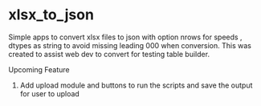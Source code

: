 # xlsx_to_json
Simple apps to convert xlsx files to json with option nrows for speeds , dtypes as string to avoid missing leading 000 when conversion. 
This was created to assist web dev to convert for testing table builder. 

Upcoming Feature 
1. Add upload module and buttons to run the scripts and save the output for user to upload 
